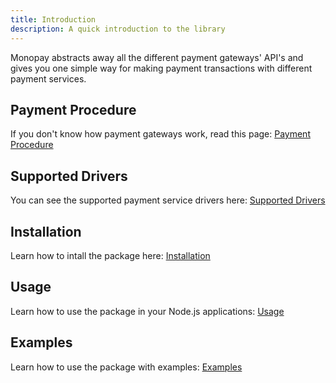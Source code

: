 ```yaml
---
title: Introduction
description: A quick introduction to the library
---
```


Monopay abstracts away all the different payment gateways' API's and gives you one simple way for making payment transactions with different payment services.

## Payment Procedure

If you don't know how payment gateways work, read this page:
[Payment Procedure](/payment-procedure)

## Supported Drivers

You can see the supported payment service drivers here:
[Supported Drivers](/drivers)

## Installation

Learn how to intall the package here:
[Installation](/installation)

## Usage

Learn how to use the package in your Node.js applications:
[Usage](/usage/request-payment)

## Examples

Learn how to use the package with examples:
[Examples](/examples)
